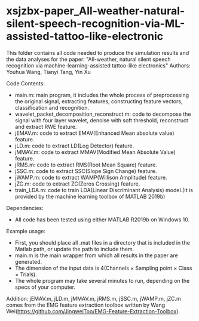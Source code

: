 # xsjzbx-paper_All-weather-natural-silent-speech-recognition-via-ML-assisted-tattoo-like-electronic
This folder contains all code needed to produce the simulation results and the data analyses for the paper:
"All-weather, natural silent speech recognition via machine-learning-assisted tattoo-like electronics"
Authors: Youhua Wang, Tianyi Tang, Yin Xu

Code Contents:
 - main.m: main program, it includes the whole process of preprocessing the original signal, extracting features, constructing feature vectors, classification and recognition.
 - wavelet_packet_decomposition_reconstruct.m: code to decompose the signal with four layer wavelet, denoise with soft threshold, reconstruct and extract RWE feature.
 - jEMAV.m: code to extract EMAV(Enhanced Mean absolute value) feature.
 - jLD.m: code to extract LD(Log Detector) feature.
 - jMMAV.m: code to extract MMAV(Modified Mean Absolute Value) feature.
 - jRMS.m: code to extract RMS(Root Mean Square) feature.
 - jSSC.m: code to extract SSC(Slope Sign Change) feature.
 - jWAMP.m: code to extract WAMP(Willison Amplitude) feature.
 - jZC.m: code to extract ZC(Zeros Crossing) feature.
 - train_LDA.m: code to train LDA(Linear Discriminant Analysis) model.(It is provided by the machine learning toolbox of MATLAB 2019b)

Dependencies:
 - All code has been tested using either MATLAB R2019b on Windows 10. 

Example usage:
 - First, you should place all .mat files in a directory that is included in the Matlab path, or update the path to include them.
 - main.m is the main wrapper from which all results in the paper are generated.
 - The dimension of the input data is 4(Channels × Sampling point × Class × Trials).
 - The whole program may take several minutes to run, depending on the specs of your computer. 

Addition:
jEMAV.m, jLD.m, jMMAV.m, jRMS.m, jSSC.m, jWAMP.m, jZC.m comes from the EMG feature extraction toolbox written by Wang Wei(https://github.com/JingweiToo/EMG-Feature-Extraction-Toolbox).
